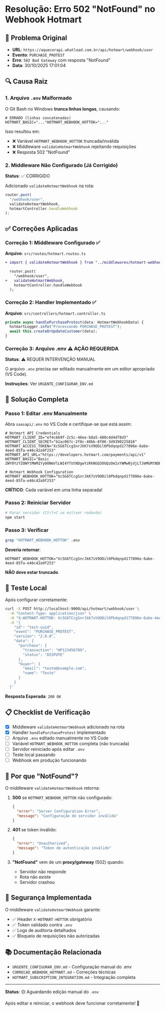 # Resolução: Erro 502 "NotFound" no Webhook Hotmart

## 🐛 Problema Original

- **URL**: `https://aquecerapi.whatlead.com.br/api/hotmart/webhook/user`
- **Evento**: `PURCHASE_PROTEST`
- **Erro**: `502 Bad Gateway` com resposta "NotFound"
- **Data**: 30/10/2025 17:01:04

## 🔍 Causa Raiz

### 1. Arquivo `.env` Malformado

O Git Bash no Windows **trunca linhas longas**, causando:

```env
# ERRADO (linhas concatenadas)
HOTMART_BASIC="..."HOTMART_WEBHOOK_HOTTOK="..."
```

Isso resultou em:

- ❌ Variável `HOTMART_WEBHOOK_HOTTOK` truncada/inválida
- ❌ Middleware `validateHotmartWebhook` rejeitando requisições
- ❌ Resposta 502 "NotFound"

### 2. Middleware Não Configurado (Já Corrigido)

**Status**: ✅ CORRIGIDO

Adicionado `validateHotmartWebhook` na rota:

```typescript
router.post(
  "/webhook/user",
  validateHotmartWebhook,
  hotmartController.handleWebhook
);
```

## ✅ Correções Aplicadas

### Correção 1: Middleware Configurado ✅

**Arquivo**: `src/routes/hotmart.routes.ts`

```diff
+ import { validateHotmartWebhook } from "../middlewares/hotmart-webhook.middleware";

  router.post(
    "/webhook/user",
+   validateHotmartWebhook,
    hotmartController.handleWebhook
  );
```

### Correção 2: Handler Implementado ✅

**Arquivo**: `src/controllers/hotmart.controller.ts`

```typescript
private async handlePurchaseProtest(data: HotmartWebhookData) {
  hotmartLogger.info("Processando PURCHASE_PROTEST");
  await this.createOrUpdateCustomer(data);
}
```

### Correção 3: Arquivo .env ⚠️ **AÇÃO REQUERIDA**

**Status**: ⚠️ REQUER INTERVENÇÃO MANUAL

O arquivo `.env` precisa ser editado manualmente em um editor apropriado (VS Code).

**Instruções**: Ver `URGENTE_CONFIGURAR_ENV.md`

## 🚀 Solução Completa

### Passo 1: Editar .env Manualmente

Abra `saasapi/.env` no VS Code e certifique-se que está assim:

```env
# Hotmart API Credentials
HOTMART_CLIENT_ID="ef4c669f-2c5c-46ee-b8a5-480c4d4d78d3"
HOTMART_CLIENT_SECRET="b1ac067c-2f0c-40bb-8f06-3d9390225816"
HOTMART_ACCESS_TOKEN="Xc5G6TCcgSnrJkK7sV9ODil6Pbdqnpd177896e-6abe-4eed-85fa-e46c42a9f253"
HOTMART_API_URL="https://developers.hotmart.com/payments/api/v1"
HOTMART_BASIC="Basic ZWY0YzY2OWYtMmM1Yy00NmVlLWI4YTUtNDgwYzRkNGQ3OGQzOmIxYWMwNjdjLTJmMGMtNDBiYi04ZjA2LTNkOTM5MDIyNTgxNg=="

# Hotmart Webhook Configuration
HOTMART_WEBHOOK_HOTTOK="Xc5G6TCcgSnrJkK7sV9ODil6Pbdqnpd177896e-6abe-4eed-85fa-e46c42a9f253"
```

**CRÍTICO**: Cada variável em uma linha separada!

### Passo 2: Reiniciar Servidor

```bash
# Parar servidor (Ctrl+C se estiver rodando)
npm start
```

### Passo 3: Verificar

```bash
grep "HOTMART_WEBHOOK_HOTTOK" .env
```

**Deveria retornar**:

```
HOTMART_WEBHOOK_HOTTOK="Xc5G6TCcgSnrJkK7sV9ODil6Pbdqnpd177896e-6abe-4eed-85fa-e46c42a9f253"
```

**NÃO deve estar truncado**.

## 🧪 Teste Local

Após configurar corretamente:

```bash
curl -X POST http://localhost:9000/api/hotmart/webhook/user \
  -H "Content-Type: application/json" \
  -H "X-HOTMART-HOTTOK: Xc5G6TCcgSnrJkK7sV9ODil6Pbdqnpd177896e-6abe-4eed-85fa-e46c42a9f253" \
  -d '{
    "id": "test-uuid",
    "event": "PURCHASE_PROTEST",
    "version": "2.0.0",
    "data": {
      "purchase": {
        "transaction": "HP123456789",
        "status": "DISPUTE"
      },
      "buyer": {
        "email": "teste@example.com",
        "name": "Teste"
      }
    }
  }'
```

**Resposta Esperada**: `200 OK`

## 📋 Checklist de Verificação

- [x] Middleware `validateHotmartWebhook` adicionado na rota
- [x] Handler `handlePurchaseProtest` implementado
- [ ] Arquivo `.env` editado manualmente no VS Code
- [ ] Variável `HOTMART_WEBHOOK_HOTTOK` completa (não truncada)
- [ ] Servidor reiniciado após editar `.env`
- [ ] Teste local passando
- [ ] Webhook em produção funcionando

## 🎯 Por que "NotFound"?

O middleware `validateHotmartWebhook` retorna:

1. **500** se `HOTMART_WEBHOOK_HOTTOK` não configurado:

   ```json
   {
     "error": "Server Configuration Error",
     "message": "Configuração do servidor inválida"
   }
   ```

2. **401** se token inválido:

   ```json
   {
     "error": "Unauthorized",
     "message": "Token de autenticação inválido"
   }
   ```

3. **"NotFound"** vem de um **proxy/gateway** (502) quando:
   - Servidor não responde
   - Rota não existe
   - Servidor crashou

## 🔐 Segurança Implementada

O middleware `validateHotmartWebhook` garante:

- ✅ Header `X-HOTMART-HOTTOK` obrigatório
- ✅ Token validado contra `.env`
- ✅ Logs de auditoria detalhados
- ✅ Bloqueio de requisições não autorizadas

## 📚 Documentação Relacionada

- `URGENTE_CONFIGURAR_ENV.md` - Configuração manual do .env
- `CORRECAO_WEBHOOK_HOTMART.md` - Correções técnicas
- `HOTMART_SUBSCRIPTION_INTEGRATION.md` - Integração completa

---

**Status**: 🟡 Aguardando edição manual do `.env`

Após editar e reiniciar, o webhook deve funcionar corretamente! 🎉
